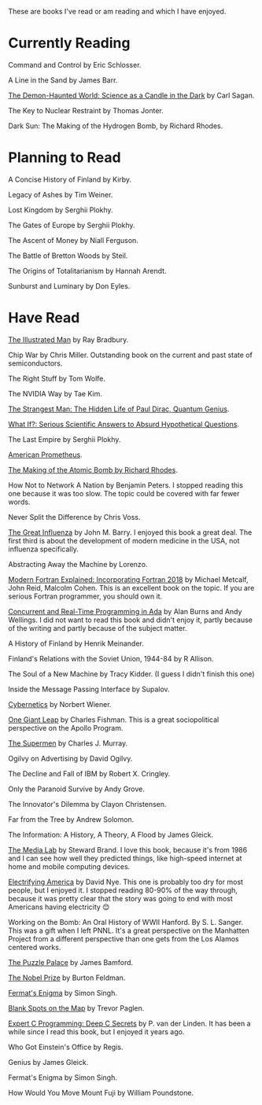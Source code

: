 These are books I've read or am reading and which I have enjoyed.

# Currently Reading

Command and Control by Eric Schlosser.

A Line in the Sand by James Barr.

[The Demon-Haunted World: Science as a Candle in the Dark](https://en.m.wikipedia.org/wiki/The_Demon-Haunted_World) by Carl Sagan.

The Key to Nuclear Restraint by Thomas Jonter.

Dark Sun: The Making of the Hydrogen Bomb, by Richard Rhodes.

# Planning to Read

A Concise History of Finland by Kirby.

Legacy of Ashes by Tim Weiner.

Lost Kingdom by Serghii Plokhy.

The Gates of Europe by Serghii Plokhy.

The Ascent of Money by Niall Ferguson.

The Battle of Bretton Woods by Steil.

The Origins of Totalitarianism by Hannah Arendt.

Sunburst and Luminary by Don Eyles.

# Have Read

[The Illustrated Man](https://en.wikipedia.org/wiki/The_Illustrated_Man) by Ray Bradbury.

Chip War by Chris Miller.  Outstanding book on the current and past state of semiconductors.

The Right Stuff by Tom Wolfe.

The NVIDIA Way by Tae Kim.

[The Strangest Man: The Hidden Life of Paul Dirac, Quantum Genius](https://en.wikipedia.org/wiki/The_Strangest_Man).

[What If?: Serious Scientific Answers to Absurd Hypothetical Questions](https://en.wikipedia.org/wiki/What_If%3F_(book)).

The Last Empire by Serghii Plokhy.

[American Prometheus](https://en.wikipedia.org/wiki/American_Prometheus).

[The Making of the Atomic Bomb by Richard Rhodes](https://en.wikipedia.org/wiki/The_Making_of_the_Atomic_Bomb).

How Not to Network A Nation by Benjamin Peters.
I stopped reading this one because it was too slow.  The topic could be covered with far fewer words.

Never Split the Difference by Chris Voss.

[The Great Influenza](https://www.penguinrandomhouse.com/books/288950/the-great-influenza-by-john-m-barry/) by John M. Barry.
I enjoyed this book a great deal.  The first third is about the development of modern medicine in the USA, not influenza specifically.

Abstracting Away the Machine by Lorenzo.

[Modern Fortran Explained: Incorporating Fortran 2018](https://academic.oup.com/book/26799) by Michael Metcalf, John Reid, Malcolm Cohen.
This is an excellent book on the topic.  If you are serious Fortran programmer, you should own it.

[Concurrent and Real-Time Programming in Ada](https://doi.org/10.1017/CBO9780511611230)  by Alan Burns and Andy Wellings.
I did not want to read this book and didn't enjoy it, partly because of the writing and partly because of the subject matter.

A History of Finland by Henrik Meinander.

Finland's Relations with the Soviet Union, 1944-84 by R Allison.

The Soul of a New Machine by Tracy Kidder.  (I guess I didn't finish this one)

Inside the Message Passing Interface by Supalov.

[Cybernetics](https://en.wikipedia.org/wiki/Cybernetics:_Or_Control_and_Communication_in_the_Animal_and_the_Machine) by Norbert Wiener.

[One Giant Leap](https://www.simonandschuster.com/books/One-Giant-Leap/Charles-Fishman/9781501106309) by Charles Fishman.
This is a great sociopolitical perspective on the Apollo Program.

[The Supermen](https://www.wiley.com/en-ie/The+Supermen:+The+Story+of+Seymour+Cray+and+the+Technical+Wizards+Behind+the+Supercomputer-p-9780471048855) by Charles J. Murray.

Ogilvy on Advertising by David Ogilvy.

The Decline and Fall of IBM by Robert X. Cringley.

Only the Paranoid Survive by Andy Grove.

The Innovator's Dilemma by Clayon Christensen.

Far from the Tree by Andrew Solomon.

The Information: A History, A Theory, A Flood by James Gleick.

[The Media Lab](https://www.media.mit.edu/publications/the-media-lab-inventing-the-future-book/) by Steward Brand.
I love this book, because it's from 1986 and I can see how well they predicted things, 
like high-speed internet at home and mobile computing devices.

[Electrifying America](https://mitpress.mit.edu/9780262140485/) by David Nye.
This one is probably too dry for most people, but I enjoyed it.
I stopped reading 80-90% of the way through, because it was pretty clear that the story was 
going to end with most Americans having electricity 😊

Working on the Bomb: An Oral History of WWII Hanford. By S. L. Sanger.
This was a gift when I left PNNL.  It's a great perspective on the Manhatten Project from a different perspective
than one gets from the Los Alamos centered works.

[The Puzzle Palace](https://en.wikipedia.org/wiki/The_Puzzle_Palace) by James Bamford.

[The Nobel Prize](https://www.simonandschuster.com/books/The-Nobel-Prize/Burton-Feldman/9781611457247) by Burton Feldman.

[Fermat's Enigma](https://en.wikipedia.org/wiki/Fermat%27s_Last_Theorem_(book)) by Simon Singh.

[Blank Spots on the Map](https://www.penguinrandomhouse.com/books/302310/blank-spots-on-the-map-by-trevor-paglen/) by Trevor Paglen.

[Expert C Programming: Deep C Secrets](https://www.oreilly.com/library/view/expert-c-programming/0131774298/) by P. van der Linden.
It has been a while since I read this book, but I enjoyed it years ago.

Who Got Einstein's Office by Regis.

Genius by James Gleick.

Fermat's Enigma by Simon Singh.

How Would You Move Mount Fuji by William Poundstone.

